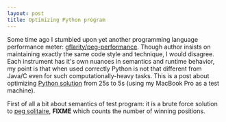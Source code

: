 ```yaml
---
layout: post
title: Optimizing Python program
---
```


Some time ago I stumbled upon yet another programming language
performance meter: [gflarity/peg-performance][]. Though author insists
on maintaining exactly the same code style and technique, I would
disagree. Each instrument has it's own nuances in semantics and
runtime behavior, my point is that when used correctly Python is not
that different from Java/C even for such computationally-heavy
tasks. This is a post about optimizing [Python solution][] from 25s to
5s (using my MacBook Pro as a test machine).

[Python solution]: https://github.com/gflarity/peg-performance/tree/master/src/main/python
[gflarity/peg-performance]: https://github.com/gflarity/peg-performance

First of all a bit about semantics of test program: it is a brute
force solution to [peg solitaire][], **FIXME** which counts the number
of winning positions.

[peg solitaire]: http://en.wikipedia.org/wiki/Peg_solitaire
